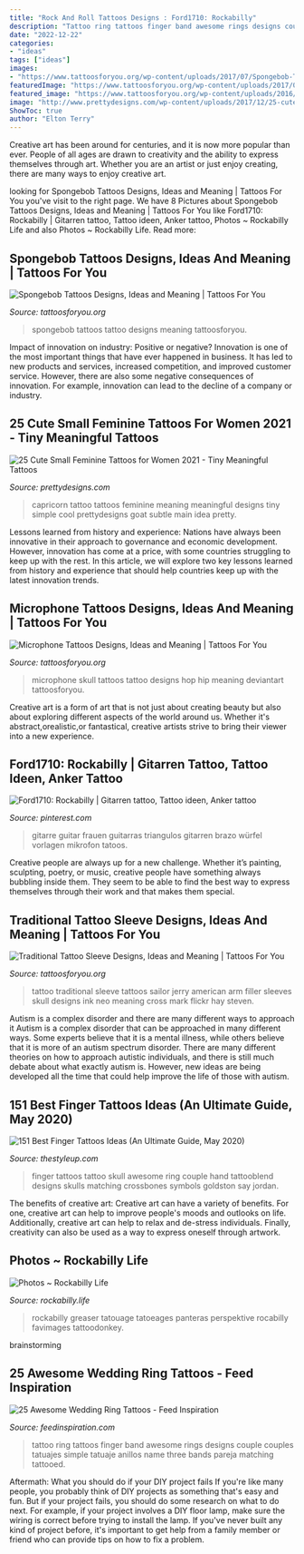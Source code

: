 ```yaml
---
title: "Rock And Roll Tattoos Designs : Ford1710: Rockabilly"
description: "Tattoo ring tattoos finger band awesome rings designs couple couples tatuajes simple tatuaje anillos name three bands pareja matching tattooed"
date: "2022-12-22"
categories:
- "ideas"
tags: ["ideas"]
images:
- "https://www.tattoosforyou.org/wp-content/uploads/2017/07/Spongebob-Tattoo-Black-and-White.jpg"
featuredImage: "https://www.tattoosforyou.org/wp-content/uploads/2017/07/Traditional-Style-Tattoo-Sleeve.jpg"
featured_image: "https://www.tattoosforyou.org/wp-content/uploads/2016/03/Microphone-Skull-Tattoo.jpg"
image: "http://www.prettydesigns.com/wp-content/uploads/2017/12/25-cute-small-feminine-tattoos-for-women-2018-tiny-meaningful-tattoos-5.jpg"
ShowToc: true
author: "Elton Terry"
---
```



Creative art has been around for centuries, and it is now more popular than ever. People of all ages are drawn to creativity and the ability to express themselves through art. Whether you are an artist or just enjoy creating, there are many ways to enjoy creative art.

	

		
looking for Spongebob Tattoos Designs, Ideas and Meaning | Tattoos For You you've visit to the right page. We have 8 Pictures about Spongebob Tattoos Designs, Ideas and Meaning | Tattoos For You like Ford1710: Rockabilly | Gitarren tattoo, Tattoo ideen, Anker tattoo, Photos ~ Rockabilly Life and also Photos ~ Rockabilly Life. Read more:
		
    
## Spongebob Tattoos Designs, Ideas And Meaning | Tattoos For You

<img loading=lazy src="https://www.tattoosforyou.org/wp-content/uploads/2017/07/Spongebob-Tattoo-Black-and-White.jpg" onerror="this.onerror=null;this.src='https://tse3.mm.bing.net/th?id=OIP.SawMwrLVL9wkZ0hFHu_XqwHaJ4&amp;pid=15.1';" alt="Spongebob Tattoos Designs, Ideas and Meaning | Tattoos For You">

_Source: tattoosforyou.org_

>spongebob tattoos tattoo designs meaning tattoosforyou. 

	

Impact of innovation on industry: Positive or negative?
Innovation is one of the most important things that have ever happened in business. It has led to new products and services, increased competition, and improved customer service. However, there are also some negative consequences of innovation. For example, innovation can lead to the decline of a company or industry.

    
## 25 Cute Small Feminine Tattoos For Women 2021 - Tiny Meaningful Tattoos

<img loading=lazy src="http://www.prettydesigns.com/wp-content/uploads/2017/12/25-cute-small-feminine-tattoos-for-women-2018-tiny-meaningful-tattoos-5.jpg" onerror="this.onerror=null;this.src='https://tse4.mm.bing.net/th?id=OIP.U5y6hLDxOaC49X0jb6_xuAHaHa&amp;pid=15.1';" alt="25 Cute Small Feminine Tattoos for Women 2021 - Tiny Meaningful Tattoos">

_Source: prettydesigns.com_

>capricorn tattoo tattoos feminine meaning meaningful designs tiny simple cool prettydesigns goat subtle main idea pretty. 

	

Lessons learned from history and experience:
Nations have always been innovative in their approach to governance and economic development. However, innovation has come at a price, with some countries struggling to keep up with the rest. In this article, we will explore two key lessons learned from history and experience that should help countries keep up with the latest innovation trends.

    
## Microphone Tattoos Designs, Ideas And Meaning | Tattoos For You

<img loading=lazy src="https://www.tattoosforyou.org/wp-content/uploads/2016/03/Microphone-Skull-Tattoo.jpg" onerror="this.onerror=null;this.src='https://tse1.mm.bing.net/th?id=OIP.j_DqW8M5YaN2vwz97ikZ1QHaMY&amp;pid=15.1';" alt="Microphone Tattoos Designs, Ideas and Meaning | Tattoos For You">

_Source: tattoosforyou.org_

>microphone skull tattoos tattoo designs hop hip meaning deviantart tattoosforyou. 

	

Creative art is a form of art that is not just about creating beauty but also about exploring different aspects of the world around us. Whether it's abstract,orealistic,or fantastical, creative artists strive to bring their viewer into a new experience.

    
## Ford1710: Rockabilly | Gitarren Tattoo, Tattoo Ideen, Anker Tattoo

<img loading=lazy src="https://i.pinimg.com/736x/aa/c4/24/aac4245b2aee457740b1ce9e009b10a7--tattoo-foto-rockabilly.jpg" onerror="this.onerror=null;this.src='https://tse1.mm.bing.net/th?id=OIP.aR2pf6cakIFV1VrIPVkOJwAAAA&amp;pid=15.1';" alt="Ford1710: Rockabilly | Gitarren tattoo, Tattoo ideen, Anker tattoo">

_Source: pinterest.com_

>gitarre guitar frauen guitarras triangulos gitarren brazo würfel vorlagen mikrofon tatoos. 

	

Creative people are always up for a new challenge. Whether it’s painting, sculpting, poetry, or music, creative people have something always bubbling inside them. They seem to be able to find the best way to express themselves through their work and that makes them special.

    
## Traditional Tattoo Sleeve Designs, Ideas And Meaning | Tattoos For You

<img loading=lazy src="https://www.tattoosforyou.org/wp-content/uploads/2017/07/Traditional-Style-Tattoo-Sleeve.jpg" onerror="this.onerror=null;this.src='https://tse1.mm.bing.net/th?id=OIP.RoXPTyQDIc6tXFOe6-7MAAHaMk&amp;pid=15.1';" alt="Traditional Tattoo Sleeve Designs, Ideas and Meaning | Tattoos For You">

_Source: tattoosforyou.org_

>tattoo traditional sleeve tattoos sailor jerry american arm filler sleeves skull designs ink neo meaning cross mark flickr hay steven. 

	

Autism is a complex disorder and there are many different ways to approach it
Autism is a complex disorder that can be approached in many different ways. Some experts believe that it is a mental illness, while others believe that it is more of an autism spectrum disorder. There are many different theories on how to approach autistic individuals, and there is still much debate about what exactly autism is. However, new ideas are being developed all the time that could help improve the life of those with autism.

    
## 151 Best Finger Tattoos Ideas (An Ultimate Guide, May 2020)

<img loading=lazy src="https://thestyleup.com/wp-content/uploads/2015/03/finger-tattoo-designs.jpg" onerror="this.onerror=null;this.src='https://tse1.mm.bing.net/th?id=OIP.uW0OVW5jeoSbKYpVZLUfoQHaHZ&amp;pid=15.1';" alt="151 Best Finger Tattoos Ideas (An Ultimate Guide, May 2020)">

_Source: thestyleup.com_

>finger tattoos tattoo skull awesome ring couple hand tattooblend designs skulls matching crossbones symbols goldston say jordan. 

	

The benefits of creative art:
Creative art can have a variety of benefits. For one, creative art can help to improve people's moods and outlooks on life. Additionally, creative art can help to relax and de-stress individuals. Finally, creativity can also be used as a way to express oneself through artwork.

    
## Photos ~ Rockabilly Life

<img loading=lazy src="http://www.rockabilly.life/wp-content/gallery/rockabilly-and-hot-rod-tattoos/rockabilly-hot-rod-rock-roll-music-tattoos-53.jpg" onerror="this.onerror=null;this.src='https://tse2.mm.bing.net/th?id=OIP.iqqwSnQDWF0tAqSYKTWJqAHaJ4&amp;pid=15.1';" alt="Photos ~ Rockabilly Life">

_Source: rockabilly.life_

>rockabilly greaser tatouage tatoeages panteras perspektive rocabilly favimages tattoodonkey. 

	
 brainstorming

    
## 25 Awesome Wedding Ring Tattoos - Feed Inspiration

<img loading=lazy src="http://feedinspiration.com/wp-content/uploads/2016/03/Awesome-wedding-ring-tattoo.jpg" onerror="this.onerror=null;this.src='https://tse4.mm.bing.net/th?id=OIP.zzzmlUDYqLHauB7SvWY25wHaJ6&amp;pid=15.1';" alt="25 Awesome Wedding Ring Tattoos - Feed Inspiration">

_Source: feedinspiration.com_

>tattoo ring tattoos finger band awesome rings designs couple couples tatuajes simple tatuaje anillos name three bands pareja matching tattooed. 

	

Aftermath: What you should do if your DIY project fails
If you're like many people, you probably think of DIY projects as something that's easy and fun. But if your project fails, you should do some research on what to do next. For example, if your project involves a DIY floor lamp, make sure the wiring is correct before trying to install the lamp. If you've never built any kind of project before, it's important to get help from a family member or friend who can provide tips on how to fix a problem.

